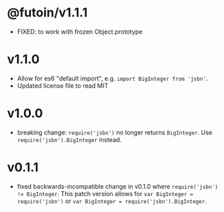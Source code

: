 # @futoin/v1.1.1
- FIXED: to work with frozen Object.prototype

# v1.1.0

- Allow for es6 "default import", e.g. `import BigInteger from 'jsbn'`.
- Updated license file to read MIT


# v1.0.0

- breaking change: `require('jsbn')` no longer returns `BigInteger`. Use `require('jsbn').BigInteger` instead.



# v0.1.1

- fixed backwards-incompatible change in v0.1.0 where `require('jsbn') != BigInteger`. This patch version allows for `var BigInteger = require('jsbn')` or `var BigInteger = require('jsbn').BigInteger`.


